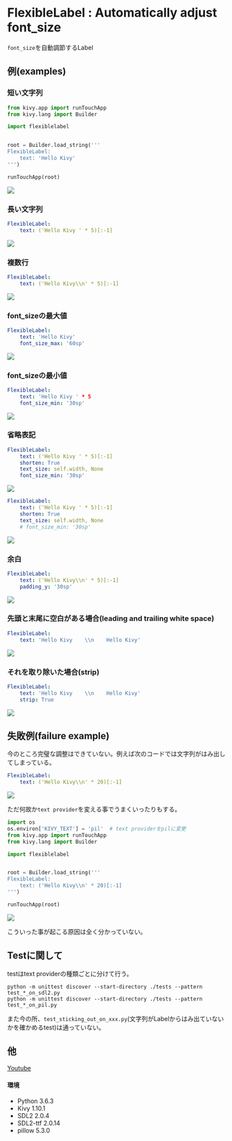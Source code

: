 # FlexibleLabel : Automatically adjust font_size

`font_size`を自動調節するLabel

## 例(examples)

### 短い文字列

```python
from kivy.app import runTouchApp
from kivy.lang import Builder

import flexiblelabel


root = Builder.load_string('''
FlexibleLabel:
    text: 'Hello Kivy'
''')

runTouchApp(root)
```

![](screenshot/short_text.png)

### 長い文字列

```yaml
FlexibleLabel:
    text: ('Hello Kivy ' * 5)[:-1]
```

![](screenshot/long_text.png)

### 複数行

```yaml
FlexibleLabel:
    text: ('Hello Kivy\\n' * 5)[:-1]
```

![](screenshot/multiline.png)

### font_sizeの最大値

```yaml
FlexibleLabel:
    text: 'Hello Kivy'
    font_size_max: '60sp'
```

![](screenshot/font_size_max.png)

### font_sizeの最小値

```yaml
FlexibleLabel:
    text: 'Hello Kivy ' * 5
    font_size_min: '30sp'
```

![](screenshot/font_size_min.png)


### 省略表記

```yaml
FlexibleLabel:
    text: ('Hello Kivy ' * 5)[:-1]
    shorten: True
    text_size: self.width, None
    font_size_min: '30sp'
```

![](screenshot/shorten.png)

```yaml
FlexibleLabel:
    text: ('Hello Kivy ' * 5)[:-1]
    shorten: True
    text_size: self.width, None
    # font_size_min: '30sp'
```

![](screenshot/shorten2.png)

### 余白

```yaml
FlexibleLabel:
    text: ('Hello Kivy\\n' * 5)[:-1]
    padding_y: '30sp'
```

![](screenshot/padding.png)

### 先頭と末尾に空白がある場合(leading and trailing white space)

```yaml
FlexibleLabel:
    text: 'Hello Kivy    \\n    Hello Kivy'
```

![](screenshot/leading_and_traling_white_space.png)

### それを取り除いた場合(strip)

```yaml
FlexibleLabel:
    text: 'Hello Kivy    \\n    Hello Kivy'
    strip: True
```

![](screenshot/strip.png)


## 失敗例(failure example)

今のところ完璧な調整はできていない。例えば次のコードでは文字列がはみ出してしまっている。

```yaml
FlexibleLabel:
    text: ('Hello Kivy\\n' * 20)[:-1]
```

![](screenshot/02_fail_on_sdl2.png)

ただ何故か`text provider`を変える事でうまくいったりもする。

```python
import os
os.environ['KIVY_TEXT'] = 'pil'  # text providerをpilに変更
from kivy.app import runTouchApp
from kivy.lang import Builder

import flexiblelabel


root = Builder.load_string('''
FlexibleLabel:
    text: ('Hello Kivy\\n' * 20)[:-1]
''')

runTouchApp(root)
```

![](screenshot/02_success_on_pil.png)

こういった事が起こる原因は全く分かっていない。

## Testに関して

testはtext providerの種類ごとに分けて行う。

```
python -m unittest discover --start-directory ./tests --pattern test_*_on_sdl2.py
python -m unittest discover --start-directory ./tests --pattern test_*_on_pil.py
```

また今の所、`test_sticking_out_on_xxx.py`(文字列がLabelからはみ出ていないかを確かめるtest)は通っていない。

## 他

[Youtube](https://youtu.be/HhxQW7ZFon4)

#### 環境
- Python 3.6.3
- Kivy 1.10.1
- SDL2 2.0.4
- SDL2-ttf 2.0.14
- pillow 5.3.0
